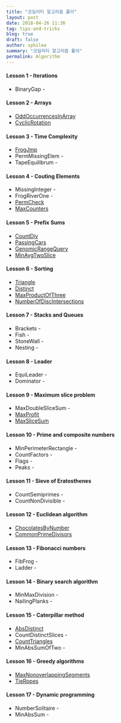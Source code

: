 ```yaml
---
title: "코딜리티 알고리즘 풀이" 
layout: post 
date: 2018-04-26 11:30 
tag: tips-and-tricks 
blog: true 
draft: false 
author: sphilee 
summary: "코딜리티 알고리즘 풀이" 
permalink: Algorithm 
---
```

#### Lesson 1 - Iterations
- BinaryGap - 

#### Lesson 2 - Arrays
- [OddOccurrencesInArray](https://gist.github.com/sphilee/37506d8b29a9a663c17038d29343b9d0)
- [CyclicRotation](https://gist.github.com/sphilee/4e20c6b67045a16c3f26e1b3dbdd1717)

#### Lesson 3 - Time Complexity
- [FrogJmp](https://gist.github.com/sphilee/b84e8ce6651c03449e6b62d14f4a63b8) 
- PermMissingElem - 
- TapeEquilibrum - 

#### Lesson 4 - Couting Elements
- MissingInteger -
- FrogRiverOne - 
- [PermCheck](https://gist.github.com/sphilee/d2ad03dcea0c461b65d9baa88638f4b0) 
- [MaxCounters](https://gist.github.com/sphilee/ca62efed8230246edc59dc1c78b196c8) 

#### Lesson 5 - Prefix Sums
- [CountDiv](https://gist.github.com/sphilee/04dc9d071ae7f17009b696e0127337ba)
- [PassingCars](https://gist.github.com/sphilee/25cf0397f7768a1587183ee42f747e4c) 
- [GenomicRangeQuery](https://gist.github.com/sphilee/3cddb4509d3da43ed4eb72415c248a81) 
- [MinAvgTwoSlice](https://gist.github.com/sphilee/e97cca79147ef044eb6530602249c64a) 

#### Lesson 6 - Sorting
- [Triangle](https://gist.github.com/sphilee/5f96214c5b3d3da0ba596f7fdeb07ef1) 
- [Distinct](https://gist.github.com/sphilee/a444f53929edf9f8aac0e264c3f8d869) 
- [MaxProductOfThree](https://gist.github.com/sphilee/3bf24eb4bf5847aeeeda0aa5bfa35400) 
- [NumberOfDiscIntersections](https://gist.github.com/sphilee/9bcf216032af2c6e77bceb728e5cf55a) 

#### Lesson 7 - Stacks and Queues
- Brackets -
- Fish -
- StoneWall -
- Nesting - 

#### Lesson 8 - Leader
- EquiLeader - 
- Dominator -

#### Lesson 9 - Maximum slice problem
- MaxDoubleSliceSum -
- [MaxProfit](https://gist.github.com/sphilee/eb622442d647758052108751456dd722) 
- [MaxSliceSum](https://gist.github.com/sphilee/ee6f465edf5d5474b03f2929f065ff1e) 

#### Lesson 10 - Prime and composite numbers
- MinPerimeterRectangle - 
- CountFactors -
- Flags - 
- Peaks - 

#### Lesson 11 - Sieve of Eratosthenes
- CountSemiprimes -
- CountNonDivisible -

#### Lesson 12 - Euclidean algorithm
- [ChocolatesByNumber](https://gist.github.com/sphilee/552af7b395ea755cddf26df593e91c49) 
- [CommonPrimeDivisors](https://gist.github.com/sphilee/4cec791e14b70b500303c3e07113085e) 

#### Lesson 13 - Fibonacci numbers
- FibFrog -
- Ladder -

#### Lesson 14 - Binary search algorithm
- MinMaxDivision - 
- NailingPlanks - 

#### Lesson 15 - Caterpillar method
- [AbsDistinct](https://gist.github.com/sphilee/9f9b2001dad63fd2f51a7195d9cf6083) 
- CountDistinctSlices - 
- [CountTriangles](https://gist.github.com/sphilee/f2b561e51505c18c136680f848022e83) 
- MinAbsSumOfTwo -

#### Lesson 16 - Greedy algorithms
- [MaxNonoverlappingSegments](https://gist.github.com/sphilee/12ff3da8417334163523f8c1ad48d721) 
- [TieRopes](https://gist.github.com/sphilee/34cf9ce9ac8e9670103f2df5596c3488) 

#### Lesson 17 - Dynamic programming
- NumberSolitaire -
- MinAbsSum -